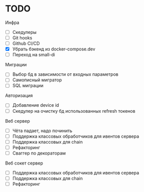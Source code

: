 # TODO

Инфра
* [ ] Скедулеры
* [ ] Git hooks
* [ ] Github CI/CD
* [x] Убрать бэкенд из docker-compose.dev
* [ ] Переход на small-di

Миграции
* [ ] Выбор бд в зависимости от входных параметров
* [ ] Самописный мигратор
* [ ] SQL миграции

Авторизация
* [ ] Добавление device id
* [ ] Скедулер на очистку бд использованных refresh токенов

Веб сервер
* [ ] Чёта падает, надо починить
* [ ] Поддержка классовых обработчиков для ивентов сервера
* [ ] Поддержка классовых для chain
* [ ] Рефакторинг
* [ ] Сваггер по декораторам

Веб сокет сервер
* [ ] Поддержка классовых обработчиков для ивентов сервера
* [ ] Поддержка классовых для chain
* [ ] Рефакторинг
